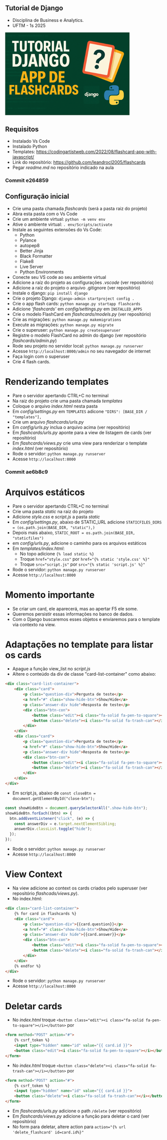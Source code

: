 ## Tutorial de Django

- Disciplina de Business e Analytics.
- UFTM - 1s 2025

<img src="thumb.png" width="400px">

## Requisitos

- Instalado Vs Code
- Instalado Python
- Templates: https://codingartistweb.com/2022/08/flashcard-app-with-javascript/
- Link do repositório: https://github.com/leandrocl2005/flashcards
- Pegar *readme.md* no repositório indicado na aula

### Commit e264859

## Configuração inicial

- Crie uma pasta chamada *flashcards* (será a pasta raiz do projeto)
- Abra esta pasta com o Vs Code
- Crie um ambiente virtual: `python -m venv env`
- Ative o ambiente virtual: `. env/Scripts/activate`
- Instale as seguintes extensões do Vs Code:
    - Python
    - Pylance
    - autopep8
    - Better Jinja
    - Black Formatter
    - Flake8
    - Live Server
    - Python Environments
- Conecte seu VS code ao seu ambiente virtual
- Adicione a raíz do projeto as configurações *.vscode* (ver repositório)
- Adicione a raíz do projeto o arquivo .gitignore (ver repositório)
- Instale o django: `pip install django`
- Crie o projeto Django: `django-admin startproject config .`
- Crie o app flash cards: `python manage.py startapp flashcards`
- Adicione *'flashcards'* em *config/settings.py* em `INSTALLED_APPS`
- Crie o modelo FlashCard em *flashcards/models.py* (ver repositório)
- Crie as migrações: `python manage.py makemigrations`
- Execute as migrações: `python manage.py migrate`
- Crie o superuser: `python manage.py createsuperuser`
- Registre o modelo FlashCard no admin do django (ver repositório *flashcards/admin.py*)
- Rode seu projeto no servidor local: `python manage.py runserver`
- Acesse `http://localhost:8000/admin` no seu navegador de internet
- Faça login com o superuser
- Crie 4 flash cards.

# Renderizando templates

- Pare o servidor apertando CTRL+C no terminal
- Na raiz do projeto crie uma pasta chamada *templates*
- Coloque o arquivo *index.html* nesta pasta
- Em *config/settings.py* em `TEMPLATES` adicone `"DIRS": [BASE_DIR / "templates"],`
- Crie um arquivo *flashcards/urls.py*
- Em *config/urls.py* inclua o arquivo acima (ver repositório)
- Em *flashcards/urls.py* aponte para a view de listagem de cards (ver repositório)
- Em *flashcards/views.py* crie uma view para renderizar o template *index.html* (ver repositório)
- Rode o servidor: `python manage.py runserver`
- Acesse `http://localhost:8000`

### Commit ae6b8c9

# Arquivos estáticos

- Pare o servidor apertando CTRL+C no terminal
- Crie uma pasta *static* na raiz do projeto
- Adicione *style.css* e *script.js* a pasta *static*
- Em *config/settings.py*, abaixo de STATIC_URL adicione `STATICFILES_DIRS = (os.path.join(BASE_DIR, "static"),)`
- Depois mais abaixo, `STATIC_ROOT = os.path.join(BASE_DIR, "staticfiles")`
- em *config/urls.py*, adicione o caminho para os arquivos estáticos
- Em *templates/index.html*:
    - No topo adicione `{% load static %}`
    - Troque `href="style.css"` por `href="{% static 'style.css' %}"`
    - Troque `src="script.js"` por `src="{% static 'script.js' %}"`
- Rode o servidor: `python manage.py runserver`
- Acesse `http://localhost:8000`

# Momento importante

- Se criar um card, ele aparecerá, mas ao apertar F5 ele some. 
- Queremos persistir essas informações no banco de dados.
- Com o Django buscaremos esses objetos e enviaremos para o template via contexto na view.

# Adaptações no template para listar os cards

- Apague a função view_list no *script.js*
- Altere o conteúdo da div de classe "card-list-container" como abaixo:
```html
<div class="card-list-container">
    <div class="card">
        <p class="question-div">Pergunta de teste</p>
        <a href="#" class="show-hide-btn">Show/Hide</a>
        <p class="answer-div hide">Resposta de teste</p>
        <div class="btn-con">
            <button class="edit"><i class="fa-solid fa-pen-to-square"></i></button>
            <button class="delete"><i class="fa-solid fa-trash-can"></i></button>
        </div>
    </div>
    <div class="card">
        <p class="question-div">Pergunta de teste</p>
        <a href="#" class="show-hide-btn">Show/Hide</a>
        <p class="answer-div hide">Resposta de teste</p>
        <div class="btn-con">
            <button class="edit"><i class="fa-solid fa-pen-to-square"></i></button>
            <button class="delete"><i class="fa-solid fa-trash-can"></i></button>
        </div>
    </div>
</div>
```
- Em script.js, abaixo de `const closeBtn = document.getElementById("close-btn");`
```js
const showHideBtn = document.querySelectorAll(".show-hide-btn");
showHideBtn.forEach((btn) => {
  btn.addEventListener("click", (e) => {
    const answerDiv = e.target.nextElementSibling;
    answerDiv.classList.toggle("hide");
  });
});
```
- Rode o servidor: `python manage.py runserver`
- Acesse `http://localhost:8000`

# View Context

- Na view adicione ao context os cards criados pelo superuser (ver repositório *flashcads/views.py*).
- No index.html:
```html
<div class="card-list-container">
    {% for card in flashcards %}
    <div class="card">
        <p class="question-div">{{card.question}}</p>
        <a href="#" class="show-hide-btn">Show/Hide</a>
        <p class="answer-div hide">{{card.answer}}</p>
        <div class="btn-con">
            <button class="edit"><i class="fa-solid fa-pen-to-square"></i></button>
            <button class="delete"><i class="fa-solid fa-trash-can"></i></button>
        </div>
    </div>
    {% endfor %}
</div>
```
- Rode o servidor: `python manage.py runserver`
- Acesse `http://localhost:8000`

# Deletar cards

- No *index.html* troque `<button class="edit"><i class="fa-solid fa-pen-to-square"></i></button>` por
```html
<form method="POST" action="#">
    {% csrf_token %}
    <input type="hidden" name="id" value="{{ card.id }}">
    <button class="edit"><i class="fa-solid fa-pen-to-square"></i></button>
</form>
```
- No *index.html* troque `<button class="delete"><i class="fa-solid fa-trash-can"></i></button>` por
```html
<form method="POST" action="#">
    {% csrf_token %}
    <input type="hidden" name="id" value="{{ card.id }}">
    <button class="delete"><i class="fa-solid fa-trash-can"></i></button>
</form>
```
- Em *flashcards/urls.py* adicione o path `/delete` (ver repositório)
- Em *flashcards/views.py* adicione a função para deletar o card (ver repositório)
- No form para deletar, altere action para `action="{% url 'delete_flashcard' id=card.id%}"`